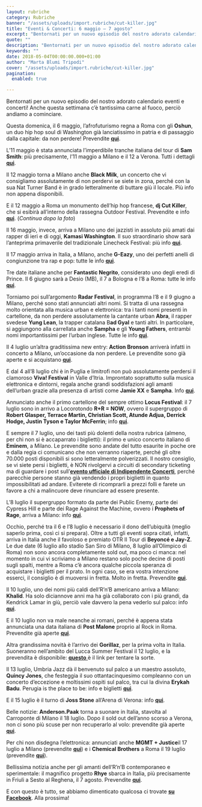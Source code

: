 ```yaml
---
layout: rubriche
category: Rubriche
banner: "/assets/uploads/import.rubriche/cut-killer.jpg"
title: "Eventi & Concerti: 6 maggio – 7 agosto"
excerpt: "Bentornati per un nuovo episodio del nostro adorato calendario eventi e concerti! Anche questa settimana c’è tantissima carne al fuoco, perciò andiamo a cominciare. Questa domenica, il 6 maggio, l’afrofuturismo regna a Roma con gli Oshun, un duo hip hop soul di Washington già lanciatissimo in patria e di passaggio dalla capitale: da non perdere! [&hellip"
quote: ""
description: "Bentornati per un nuovo episodio del nostro adorato calendario eventi e concerti! Anche questa settimana c’è tantissima carne al fuoco, perciò andiamo a cominciare. Questa domenica, il 6 maggio, l’afrofuturismo regna a Roma con gli Oshun, un duo hip hop soul di Washington già lanciatissimo in patria e di passaggio dalla capitale: da non perdere! [&hellip"
keywords: ""
date: 2018-05-04T00:00:00.000+01:00
author: "Marta Blumi Tripodi"
cover: "/assets/uploads/import.rubriche/cut-killer.jpg"
pagination:
  enabled: true

---
```


Bentornati per un nuovo episodio del nostro adorato calendario eventi e concerti! Anche questa settimana c’è tantissima carne al fuoco, perciò andiamo a cominciare.

Questa domenica, il 6 maggio, l’afrofuturismo regna a Roma con gli **Oshun**, un duo hip hop soul di Washington già lanciatissimo in patria e di passaggio dalla capitale: da non perdere! Prevendite [**qui**](https://www.residentadvisor.net/events/1101234).

L’11 maggio è stata annunciata l’imperdibile tranche italiana del tour di **Sam Smith**: più precisamente, l’11 maggio a Milano e il 12 a Verona. Tutti i dettagli [**qui**](http://www.vivoconcerti.com/artisti/sam-smith).

Il 12 maggio torna a Milano anche **Black Milk**, un concerto che vi consigliamo assolutamente di non perdervi se siete in zona, perché con la sua Nat Turner Band è in grado letteralmente di buttare giù il locale. Più info non appena disponibili.

E il 12 maggio a Roma un monumento dell’hip hop francese, **dj Cut Killer**, che si esibirà all’interno della rassegna Outdoor Festival. Prevendite e info [**qui**](https://www.out-door.it/line-up/). (_Continua dopo la foto_)

Il 16 maggio, invece, arriva a Milano uno dei jazzisti in assoluto più amati dai rapper di ieri e di oggi, **Kamasi Washington**. Il suo straordinario show sarà l’anteprima primaverile del tradizionale Linecheck Festival: più info [**qui**](https://www.facebook.com/events/1987950528160061/).

Il 17 maggio arriva in Italia, a Milano, anche **G-Eazy**, uno dei perfetti anelli di congiunzione tra rap e pop: tutte le info [**qui**](https://www.livenation.it/artist/g-eazy-tickets).

Tre date italiane anche per **Fantastic Negrito**, considerato uno degli eredi di Prince. Il 6 giugno sarà a Desio (MB), il 7 a Bologna e l’8 a Roma: tutte le info [**qui**](https://www.barleyarts.com/artista/fantastic-negrito/).

Torniamo poi sull’argomento **Radar Festival**, in programma l’8 e il 9 giugno a Milano, perché sono stati annunciati altri nomi. Si tratta di una rassegna molto orientata alla musica urban e elettronica: tra i tanti nomi presenti in cartellone, da non perdere assolutamente la cantante urban **Abra**, il rapper svedese **Yung Lean**, la trapper catalana B**ad Gyal** e tanti altri. In particolare, si aggiungono alla carrellata anche **Sampha** e gli **Young Fathers**, entrambi nomi importantissimi per l’urban inglese. Tutte le info [**qui**](https://www.facebook.com/radarfestivalitaly).

Il 4 luglio un’altra graditissima new entry: **Action Bronson** arriverà infatti in concerto a Milano, un’occasione da non perdere. Le prevendite sono già aperte e si acquistano [**qui**](http://www.ticketone.it/biglietti.html?affiliate=ITT&doc=artistPages%2Ftickets&fun=artist&action=tickets&erid=2148445&includeOnlybookable=false&x10=1&x11=action%20bronson).

E dal 4 all’8 luglio chi è in Puglia e limitrofi non può assolutamente perdersi il clamoroso **Viva! Festival** in Valle d’Itria. Improntato soprattutto sulla musica elettronica e dintorni, regala anche grandi soddisfazioni agli amanti dell’urban grazie alla presenza di artisti come **Jamie XX** e **Sampha**. Info [**qui**](https://clubtoclub.it/it/viva-18/).

Annunciato anche il primo cartellone del sempre ottimo **Locus Festival**: il 7 luglio sono in arrivo a Locorotondo **R+R = NOW**, ovvero il supergruppo di **Robert Glasper, Terrace Martin, Christian Scott, Atunde Adjua, Derrick Hodge, Justin Tyson e Taylor McFerrin**; info [**qui**](https://www.locusfestival.it/site/?p=3082).

E sempre il 7 luglio, uno dei tasti più dolenti della nostra rubrica (almeno, per chi non si è accaparrato i biglietti): il primo e unico concerto italiano di **Eminem**, a Milano. Le prevendite sono andate del tutto esaurite in poche ore e dalla regia ci comunicano che non verranno riaperte, perché gli oltre 70.000 posti disponibili si sono letteralmente polverizzati. Il nostro consiglio, se vi siete persi i biglietti, è NON rivolgervi a circuiti di secondary ticketing ma di guardare i post sull’[**evento ufficiale di Indipendente Concerti**](https://www.facebook.com/events/1582246268549307/), perché parecchie persone stanno già vendendo i propri biglietti in quanto impossibilitati ad andare. Eviterete di ricomprarli a prezzi folli e farete un favore a chi a malincuore deve rinunciare ad essere presente.

L’8 luglio il supergruppo formato da parte dei Public Enemy, parte dei Cypress Hill e parte dei Rage Against the Machine, ovvero i **Prophets of Rage**, arriva a Milano: info [**qui**](http://milanosummerfestival.it/portfolio/prophets-of-rage/).

Occhio, perché tra il 6 e l’8 luglio è necessario il dono dell’ubiquità (meglio saperlo prima, così ci si prepara). Oltre a tutti gli eventi sopra citati, infatti, arriva in Italia anche il favoloso e premiato OTR II Tour di **Beyoncé e Jay-Z**. Le due date (6 luglio allo stadio San Siro di Milano, 8 luglio all’Olimpico di Roma) non sono ancora completamente sold out, ma poco ci manca: nel momento in cui vi scriviamo a Milano restano solo poche decine di posti sugli spalti, mentre a Roma c’è ancora qualche piccola speranza di acquistare i biglietti per il prato. In ogni caso, se era vostra intenzione esserci, il consiglio è di muoversi in fretta. Molto in fretta. Prevendite [**qui**](http://www.ticketone.it/jay-z-and-beyonce.html?affiliate=ITT&doc=artistPages/overview&fun=artist&action=overview&kuid=458232).

Il 10 luglio, uno dei nomi più caldi dell’R’n’B americano arriva a Milano: **Khalid**. Ha solo diciannove anni ma ha già collaborato con i più grandi, da Kendrick Lamar in giù, perciò vale davvero la pena vederlo sul palco: info [**qui**](http://www.ticketone.it/tickets.html?affiliate=IGA&doc=artistPages/tickets&fun=artist&action=tickets&includeOnlybookable=true&kuid=550158&xtor=SEC-303030332-GOO-[Khalid%5F-%5FSOLO]-[251809274862]-S-[%2Bkhalid]&gclid=Cj0KCQiAieTUBRCaARIsAHeLDCSa8VZ96Uge3O4V3YCl9jcKl1kdfYnAZ63V8BrHbDfuvrPNetbzwwYaAvBHEALw%5FwcB).

E il 10 luglio non va male neanche ai romani, perché è appena stata annunciata una data italiana di **Post Malone** proprio al Rock in Roma. Prevendite già aperte [**qui**](http://www.ticketone.it/post-malone-biglietti.html?affiliate=ITT&doc=artistPages%2Ftickets&fun=artist&action=tickets&erid=2157176).

Altra grandissima novità è l’arrivo dei **Gorillaz**, per la prima volta in Italia. Suoneranno nell’ambito del Lucca Summer Festival il 12 luglio, e la prevendita è disponibile: [**questo** ](http://www.ticketone.it/biglietti.html?affiliate=ITT&doc=artistPages/overview&fun=artist&action=overview&kuid=460208&x10=1&x11=gorillaz)è il link per tentare la sorte.

Il 13 luglio, Umbria Jazz dà il benvenuto sul palco a un maestro assoluto, **Quincy Jones**, che festeggia il suo ottantacinquesimo compleanno con un concerto d’eccezione e moltissimi ospiti sul palco, tra cui la divina **Erykah Badu**. Perugia is the place to be: info e biglietti [**qui**](http://www.umbriajazz.com/artisti/quincy-jones-85th-birthday-celebration).

E il 15 luglio è il turno di **Joss Stone** all’Arena di Verona: info [**qui**](http://www.ticketone.it/joss-stone-biglietti-verona.html?affiliate=ITT&doc=artistPages/tickets&fun=artist&action=tickets&key=2132515$10572061).

Belle notizie: **Anderson.Paak** torna a suonare in Italia, stavolta al Carroponte di Milano il 18 luglio. Dopo il sold out dell’anno scorso a Verona, non ci sono più scuse per non recuperarlo al volo: prevendite già aperte [**qui**](http://www.ticketone.it/anderson-paak-the-free-nationals.html?affiliate=ITT&doc=artistPages/overview&fun=artist&action=overview&kuid=535427).

Per chi non disdegna l’elettronica: annunciati anche **MGMT + Justice**il 17 luglio a Milano (prevendite [**qui**](http://www.ticketone.it/justice-mgmt-biglietti-milano.html?affiliate=ITT&doc=artistPages/tickets&fun=artist&action=tickets&key=2093816$10401512)) e i **Chemical Brothers** a Roma il 19 luglio (prevendite [**qui**](http://www.ticketone.it/the-chemical-brothers-biglietti.html?affiliate=IGA&doc=artistPages%2Ftickets&fun=artist&action=tickets&erid=2088585&kuid=487675)).

Bellissima notizia anche per gli amanti dell’R’n’B contemporaneo e sperimentale: il magnifico progetto **Rhye** sbarca in Italia, più precisamente in Friuli a Sesto al Reghena, il 7 agosto. Prevendite [**qui**](http://www.ticketone.it/rhye-biglietti.html?affiliate=ITT&doc=artistPages%2Ftickets&fun=artist&action=tickets&erid=2173719).

E con questo è tutto, se abbiamo dimenticato qualcosa ci trovate [**su Facebook**](https://www.facebook.com/hotmcmag). Alla prossima!